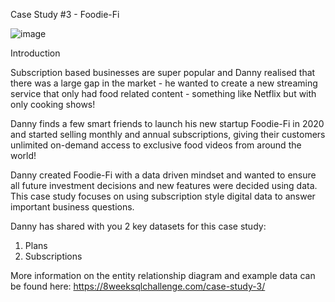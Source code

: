 Case Study #3 - Foodie-Fi

![image](https://user-images.githubusercontent.com/72542241/158299542-695c3997-8800-41f1-848a-ed8ca32ca374.png)


Introduction

Subscription based businesses are super popular and Danny realised that there was a large gap in the market - he wanted to create a new streaming service that only had food related content - something like Netflix but with only cooking shows!

Danny finds a few smart friends to launch his new startup Foodie-Fi in 2020 and started selling monthly and annual subscriptions, giving their customers unlimited on-demand access to exclusive food videos from around the world!

Danny created Foodie-Fi with a data driven mindset and wanted to ensure all future investment decisions and new features were decided using data. This case study focuses on using subscription style digital data to answer important business questions.

Danny has shared with you 2 key datasets for this case study:

1) Plans
2) Subscriptions

More information on the entity relationship diagram and example data can be found here: https://8weeksqlchallenge.com/case-study-3/
